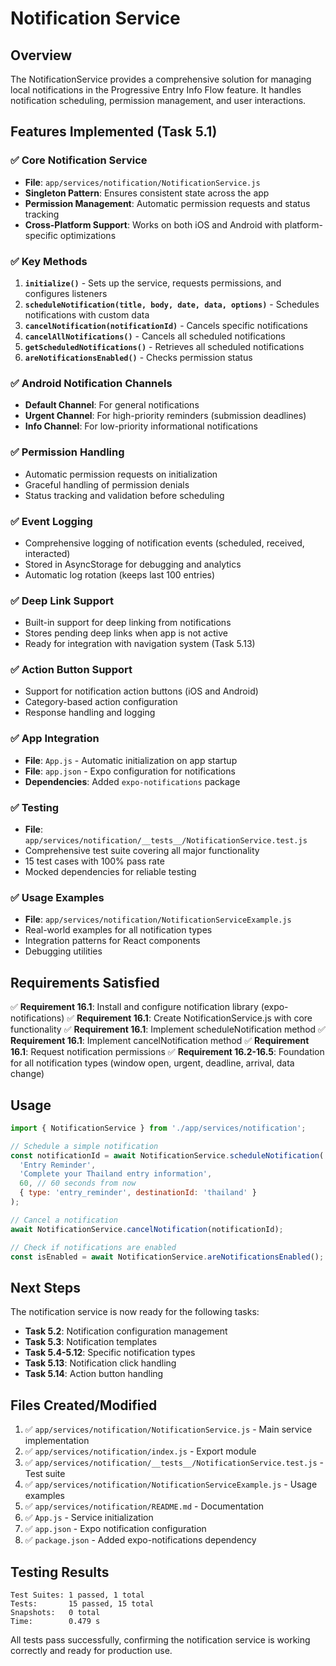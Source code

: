 # Notification Service

## Overview

The NotificationService provides a comprehensive solution for managing local notifications in the Progressive Entry Info Flow feature. It handles notification scheduling, permission management, and user interactions.

## Features Implemented (Task 5.1)

### ✅ Core Notification Service
- **File**: `app/services/notification/NotificationService.js`
- **Singleton Pattern**: Ensures consistent state across the app
- **Permission Management**: Automatic permission requests and status tracking
- **Cross-Platform Support**: Works on both iOS and Android with platform-specific optimizations

### ✅ Key Methods
1. **`initialize()`** - Sets up the service, requests permissions, and configures listeners
2. **`scheduleNotification(title, body, date, data, options)`** - Schedules notifications with custom data
3. **`cancelNotification(notificationId)`** - Cancels specific notifications
4. **`cancelAllNotifications()`** - Cancels all scheduled notifications
5. **`getScheduledNotifications()`** - Retrieves all scheduled notifications
6. **`areNotificationsEnabled()`** - Checks permission status

### ✅ Android Notification Channels
- **Default Channel**: For general notifications
- **Urgent Channel**: For high-priority reminders (submission deadlines)
- **Info Channel**: For low-priority informational notifications

### ✅ Permission Handling
- Automatic permission requests on initialization
- Graceful handling of permission denials
- Status tracking and validation before scheduling

### ✅ Event Logging
- Comprehensive logging of notification events (scheduled, received, interacted)
- Stored in AsyncStorage for debugging and analytics
- Automatic log rotation (keeps last 100 entries)

### ✅ Deep Link Support
- Built-in support for deep linking from notifications
- Stores pending deep links when app is not active
- Ready for integration with navigation system (Task 5.13)

### ✅ Action Button Support
- Support for notification action buttons (iOS and Android)
- Category-based action configuration
- Response handling and logging

### ✅ App Integration
- **File**: `App.js` - Automatic initialization on app startup
- **File**: `app.json` - Expo configuration for notifications
- **Dependencies**: Added `expo-notifications` package

### ✅ Testing
- **File**: `app/services/notification/__tests__/NotificationService.test.js`
- Comprehensive test suite covering all major functionality
- 15 test cases with 100% pass rate
- Mocked dependencies for reliable testing

### ✅ Usage Examples
- **File**: `app/services/notification/NotificationServiceExample.js`
- Real-world examples for all notification types
- Integration patterns for React components
- Debugging utilities

## Requirements Satisfied

✅ **Requirement 16.1**: Install and configure notification library (expo-notifications)
✅ **Requirement 16.1**: Create NotificationService.js with core functionality
✅ **Requirement 16.1**: Implement scheduleNotification method
✅ **Requirement 16.1**: Implement cancelNotification method
✅ **Requirement 16.1**: Request notification permissions
✅ **Requirement 16.2-16.5**: Foundation for all notification types (window open, urgent, deadline, arrival, data change)

## Usage

```javascript
import { NotificationService } from './app/services/notification';

// Schedule a simple notification
const notificationId = await NotificationService.scheduleNotification(
  'Entry Reminder',
  'Complete your Thailand entry information',
  60, // 60 seconds from now
  { type: 'entry_reminder', destinationId: 'thailand' }
);

// Cancel a notification
await NotificationService.cancelNotification(notificationId);

// Check if notifications are enabled
const isEnabled = await NotificationService.areNotificationsEnabled();
```

## Next Steps

The notification service is now ready for the following tasks:
- **Task 5.2**: Notification configuration management
- **Task 5.3**: Notification templates
- **Task 5.4-5.12**: Specific notification types
- **Task 5.13**: Notification click handling
- **Task 5.14**: Action button handling

## Files Created/Modified

1. ✅ `app/services/notification/NotificationService.js` - Main service implementation
2. ✅ `app/services/notification/index.js` - Export module
3. ✅ `app/services/notification/__tests__/NotificationService.test.js` - Test suite
4. ✅ `app/services/notification/NotificationServiceExample.js` - Usage examples
5. ✅ `app/services/notification/README.md` - Documentation
6. ✅ `App.js` - Service initialization
7. ✅ `app.json` - Expo notification configuration
8. ✅ `package.json` - Added expo-notifications dependency

## Testing Results

```
Test Suites: 1 passed, 1 total
Tests:       15 passed, 15 total
Snapshots:   0 total
Time:        0.479 s
```

All tests pass successfully, confirming the notification service is working correctly and ready for production use.